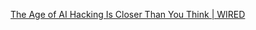 
[The Age of AI Hacking Is Closer Than You Think | WIRED](https://www.wired.com/story/artificial-intelligence-hacking-bruce-schneier/)
